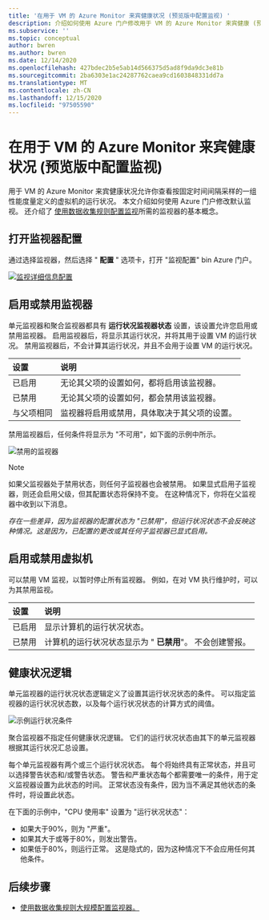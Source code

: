 ```yaml
---
title: '在用于 VM 的 Azure Monitor 来宾健康状况 (预览版中配置监视) '
description: 介绍如何使用 Azure 门户修改用于 VM 的 Azure Monitor 来宾健康 (预览版) 的默认监视。
ms.subservice: ''
ms.topic: conceptual
author: bwren
ms.author: bwren
ms.date: 12/14/2020
ms.openlocfilehash: 427bdec2b5e5ab14d566375d5ad8f9da9dc3e81b
ms.sourcegitcommit: 2ba6303e1ac24287762caea9cd1603848331dd7a
ms.translationtype: MT
ms.contentlocale: zh-CN
ms.lasthandoff: 12/15/2020
ms.locfileid: "97505590"
---
```

# <a name="configure-monitoring-in-azure-monitor-for-vms-guest-health-preview"></a>在用于 VM 的 Azure Monitor 来宾健康状况 (预览版中配置监视) 
用于 VM 的 Azure Monitor 来宾健康状况允许你查看按固定时间间隔采样的一组性能度量定义的虚拟机的运行状况。 本文介绍如何使用 Azure 门户修改默认监视。 还介绍了 [使用数据收集规则配置监视](vminsights-health-configure-dcr.md)所需的监视器的基本概念。

## <a name="open-monitor-configuration"></a>打开监视器配置
通过选择监视器，然后选择 " **配置** " 选项卡，打开 "监视配置" bin Azure 门户。

[![监视详细信息配置](media/vminsights-health-overview/monitor-details-configuration.png)](media/vminsights-health-overview/monitor-details-configuration.png#lightbox)

## <a name="enable-or-disable-monitors"></a>启用或禁用监视器
单元监视器和聚合监视器都具有 **运行状况监视器状态** 设置，该设置允许您启用或禁用监视器。 启用监视器后，将显示其运行状况，并将其用于设置 VM 的运行状况。 禁用监视器后，不会计算其运行状况，并且不会用于设置 VM 的运行状况。

| 设置 | 说明 |
|:---|:---|
| 已启用 | 无论其父项的设置如何，都将启用该监视器。 |
| 已禁用 | 无论其父项的设置如何，都会禁用该监视器。 |
| 与父项相同 | 监视器将启用或禁用，具体取决于其父项的设置。 |

禁用监视器后，任何条件将显示为 "不可用"，如下面的示例中所示。

![禁用的监视器](media/vminsights-health-configure/disabled-monitor.png)


> [!NOTE]
> 如果父监视器处于禁用状态，则任何子监视器也会被禁用。 如果显式启用子监视器，则还会启用父级，但其配置状态将保持不变。 在这种情况下，你将在父监视器中收到以下消息。
>
> *存在一些差异，因为监视器的配置状态为 "已禁用"，但运行状况状态不会反映这种情况。这是因为，已配置的更改或其任何子监视器已显式启用。*

## <a name="enable-or-disable-virtual-machine"></a>启用或禁用虚拟机
可以禁用 VM 监视，以暂时停止所有监视器。 例如，在对 VM 执行维护时，可以为其禁用监视。

| 设置 | 说明 |
|:---|:---|
| 已启用  | 显示计算机的运行状况状态。 |
| 已禁用 | 计算机的运行状况状态显示为 " **已禁用**"。 不会创建警报。 |

## <a name="health-state-logic"></a>健康状况逻辑
单元监视器的运行状况状态逻辑定义了设置其运行状况状态的条件。 可以指定监视器的运行状况状态数，以及每个运行状况状态的计算方式的阈值。

![示例运行状况条件](media/vminsights-health-configure/sample-health-criteria.png)

聚合监视器不指定任何健康状况逻辑。 它们的运行状况状态由其下的单元监视器根据其运行状况汇总设置。

每个单元监视器有两个或三个运行状况状态。 每个将始终具有正常状态，并且可以选择警告状态和/或警告状态。 警告和严重状态每个都需要唯一的条件，用于定义监视器设置为此状态的时间。 正常状态没有条件，因为当不满足其他状态的条件时，将设置此状态。

在下面的示例中，"CPU 使用率" 设置为 "运行状况状态"：

- 如果大于90%，则为 "严重"。
- 如果其大于或等于80%，则发出警告。
- 如果低于80%，则运行正常。 这是隐式的，因为这种情况下不会应用任何其他条件。

## <a name="next-steps"></a>后续步骤

- [使用数据收集规则大规模配置监视器。](vminsights-health-configure-dcr.md)